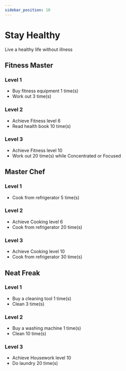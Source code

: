 ```yaml
---
sidebar_position: 10
---
```


# Stay Healthy
Live a healthy life without illness	
## Fitness Master

### Level 1
- Buy fitness equipment 1 time(s)
- Work out 3 time(s)
### Level 2
- Achieve Fitness level 6
- Read health book 10 time(s)
### Level 3
- Achieve Fitness level 10
- Work out 20 time(s) while Concentrated or Focused

## Master Chef

### Level 1
- Cook from refrigerator 5 time(s)
### Level 2
- Achieve Cooking level 6
- Cook from refrigerator 20 time(s)
### Level 3
- Achieve Cooking level 10
- Cook from refrigerator 30 time(s)

## Neat Freak

### Level 1
- Buy a cleaning tool 1 time(s)
- Clean 3 time(s)
### Level 2
- Buy a washing machine 1 time(s)
- Clean 10 time(s)
### Level 3
- Achieve Housework level 10
- Do laundry 20 time(s)